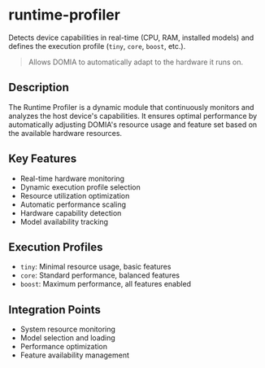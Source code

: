 # runtime-profiler

Detects device capabilities in real-time (CPU, RAM, installed models) and defines the execution profile (`tiny`, `core`, `boost`, etc.).

> Allows DOMIA to automatically adapt to the hardware it runs on.

## Description

The Runtime Profiler is a dynamic module that continuously monitors and analyzes the host device's capabilities. It ensures optimal performance by automatically adjusting DOMIA's resource usage and feature set based on the available hardware resources.

## Key Features

- Real-time hardware monitoring
- Dynamic execution profile selection
- Resource utilization optimization
- Automatic performance scaling
- Hardware capability detection
- Model availability tracking

## Execution Profiles

- `tiny`: Minimal resource usage, basic features
- `core`: Standard performance, balanced features
- `boost`: Maximum performance, all features enabled

## Integration Points

- System resource monitoring
- Model selection and loading
- Performance optimization
- Feature availability management
